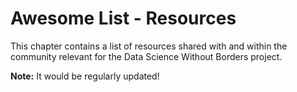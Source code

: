 # Awesome List - Resources 

This chapter contains a list of resources shared with and within the community relevant for the Data Science Without Borders project.

  
   
**Note:** It would be regularly updated!
